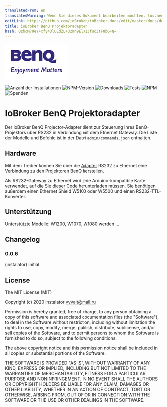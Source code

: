 ```yaml
---
translatedFrom: en
translatedWarning: Wenn Sie dieses Dokument bearbeiten möchten, löschen Sie bitte das Feld "translationsFrom". Andernfalls wird dieses Dokument automatisch erneut übersetzt
editLink: https://github.com/ioBroker/ioBroker.docs/edit/master/docs/de/adapterref/iobroker.benq/README.md
title: ioBroker BenQ Projektoradapter
hash: QzbcM7ReY+xfy43lUEdZL+32mh9ElJ1JfucZtF8bG+Q=
---
```

![Logo](../../../en/adapterref/iobroker.benq/admin/benq-logo.png)

![Anzahl der Installationen](http://iobroker.live/badges/benq-stable.svg)
![NPM-Version](http://img.shields.io/npm/v/iobroker.benq.svg)
![Downloads](https://img.shields.io/npm/dm/iobroker.benq.svg)
![Tests](http://img.shields.io/travis/instalator/ioBroker.benq/master.svg)
![NPM](https://nodei.co/npm/iobroker.benq.png?downloads=true)
![Spenden](https://img.shields.io/badge/Donate-PayPal-green.svg)

# IoBroker BenQ Projektoradapter
Der ioBroker BenQ Projector-Adapter dient zur Steuerung Ihres BenQ-Projektors über RS232 in Verbindung mit dem Etnernet Gateway.
Die Liste der Modelle und Befehle ist in der Datei `admin/commands.json` enthalten.

## Hardware
Mit dem Treiber können Sie über die [Adapter](http://blog.instalator.ru/archives/744) RS232 zu Ethernet eine Verbindung zu den Projektoren BenQ herstellen.

Als RS232-Gateway zu Ethernet wird jede Arduino-kompatible Karte verwendet, auf die Sie [dieser Code](https://github.com/stepansnigirev/ArduinoSerialToEthernet) herunterladen müssen.
Sie benötigen außerdem einen Ethernet Shield W5100 oder W5500 und einen RS232-TTL-Konverter.

## Unterstützung
Unterstützte Modelle: W1200, W1070, W1080 werden ...

## Changelog

### 0.0.6
  (instalator) initial

## License
The MIT License (MIT)

Copyright (c) 2020 instalator <vvvalt@mail.ru>

Permission is hereby granted, free of charge, to any person obtaining a copy
of this software and associated documentation files (the "Software"), to deal
in the Software without restriction, including without limitation the rights
to use, copy, modify, merge, publish, distribute, sublicense, and/or sell
copies of the Software, and to permit persons to whom the Software is
furnished to do so, subject to the following conditions:

The above copyright notice and this permission notice shall be included in all
copies or substantial portions of the Software.

THE SOFTWARE IS PROVIDED "AS IS", WITHOUT WARRANTY OF ANY KIND, EXPRESS OR
IMPLIED, INCLUDING BUT NOT LIMITED TO THE WARRANTIES OF MERCHANTABILITY,
FITNESS FOR A PARTICULAR PURPOSE AND NONINFRINGEMENT. IN NO EVENT SHALL THE
AUTHORS OR COPYRIGHT HOLDERS BE LIABLE FOR ANY CLAIM, DAMAGES OR OTHER
LIABILITY, WHETHER IN AN ACTION OF CONTRACT, TORT OR OTHERWISE, ARISING FROM,
OUT OF OR IN CONNECTION WITH THE SOFTWARE OR THE USE OR OTHER DEALINGS IN THE
SOFTWARE.